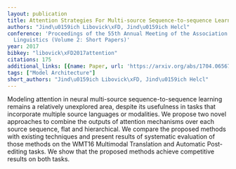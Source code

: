 ```yaml
---
layout: publication
title: Attention Strategies For Multi-source Sequence-to-sequence Learning
authors: "Jind\u0159ich Libovick\xFD, Jind\u0159ich Helcl"
conference: 'Proceedings of the 55th Annual Meeting of the Association for Computational
  Linguistics (Volume 2: Short Papers)'
year: 2017
bibkey: "libovick\xFD2017attention"
citations: 175
additional_links: [{name: Paper, url: 'https://arxiv.org/abs/1704.06567'}]
tags: ["Model Architecture"]
short_authors: "Jind\u0159ich Libovick\xFD, Jind\u0159ich Helcl"
---
```

Modeling attention in neural multi-source sequence-to-sequence learning
remains a relatively unexplored area, despite its usefulness in tasks that
incorporate multiple source languages or modalities. We propose two novel
approaches to combine the outputs of attention mechanisms over each source
sequence, flat and hierarchical. We compare the proposed methods with existing
techniques and present results of systematic evaluation of those methods on the
WMT16 Multimodal Translation and Automatic Post-editing tasks. We show that the
proposed methods achieve competitive results on both tasks.
